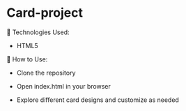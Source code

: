 # Card-project
🔧 Technologies Used:
* HTML5
  
🚀 How to Use:
* Clone the repository

* Open index.html in your browser

* Explore different card designs and customize as needed



